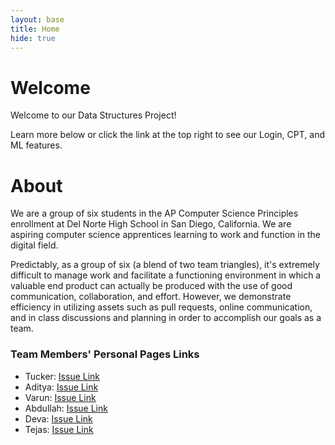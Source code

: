 ```yaml
---
layout: base
title: Home
hide: true
---
```


# Welcome

Welcome to our Data Structures Project!

Learn more below or click the link at the top right to see our Login, CPT, and ML features.

# About

We are a group of six students in the AP Computer Science Principles enrollment at Del Norte High School in San Diego, California. We are aspiring computer science apprentices learning to work and function in the digital field.

Predictably, as a group of six (a blend of two team triangles), it's extremely difficult to manage work and facilitate a functioning environment in which a valuable end product can actually be produced with the use of good communication, collaboration, and effort. However, we demonstrate efficiency in utilizing assets such as pull requests, online communication, and in class discussions and planning in order to accomplish our goals as a team.

### Team Members' Personal Pages Links

- Tucker: [Issue Link](https://github.com/tuckergol/student2/issues/23)
- Aditya: [Issue Link](https://github.com/ad1tyad3sa1/cspblog_adityad/issues/6)
- Varun: [Issue Link](https://github.com/varunm532/varun2/issues/21)
- Abdullah: [Issue Link]()
- Deva: [Issue Link]()
- Tejas: [Issue Link](https://github.com/TejM123/student2/issues/7)